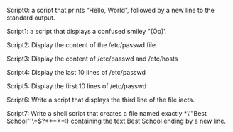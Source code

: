 Script0: a script that prints “Hello, World”, followed by a new line to the standard output.

Script1: a script that displays a confused smiley "(Ôo)'.

Script2: Display the content of the /etc/passwd file.

Script3: Display the content of /etc/passwd and /etc/hosts

Script4: Display the last 10 lines of /etc/passwd

Script5: Display the first 10 lines of /etc/passwd

Script6: Write a script that displays the third line of the file iacta.

Script7: Write a shell script that creates a file named exactly \*\\'"Best School"\'\\*$\?\*\*\*\*\*:) containing the text Best School ending by a new line. 
